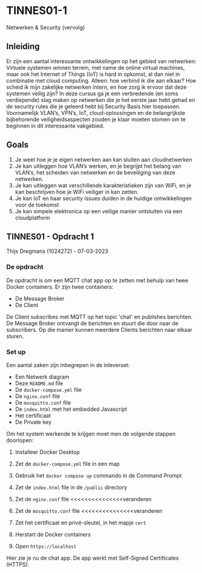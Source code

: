 # TINNES01-1
Netwerken &amp; Security (vervolg)

## Inleiding
Er zijn een aantal interessante ontwikkelingen op het gebied van netwerken: Virtuele systemen winnen terrein,
met name de online virtual machines, maar ook het Internet of Things (IoT) is hard in opkomst, al dan niet in
combinatie met cloud computing. Alleen: hoe verbind ik die aan elkaar? Hoe scheid ik mijn zakelijke netwerken
intern, en hoe zorg ik ervoor dat deze systemen veilig zijn?
In deze cursus ga je een verbredende (en soms verdiepende) slag maken op netwerken die je het eerste jaar
hebt gehad en de security rules die je geleerd hebt bij Security Basis hier toepassen.
Voornamelijk VLAN’s, VPN’s, IoT, cloud-oplossingen en de belangrijkste bijbehorende veiligheidsaspecten
zouden je klaar moeten stomen om te beginnen in dit interessante vakgebied.

## Goals

1. Je weet hoe je je eigen netwerken aan kan sluiten aan cloudnetwerken
2. Je kan uitleggen hoe VLAN’s werken, en je begrijpt het belang van
VLAN’s, het scheiden van netwerken en de beveiliging van deze
netwerken.
3. Je kan uitleggen wat verschillende karakteristieken zijn van WiFi, en je
kan beschrijven hoe je WiFi veiliger in kan zetten.
4. Je kan IoT en haar security issues duiden in de huidige ontwikkelingen
voor de toekomst
5. Je kan simpele elektronica op een veilige manier ontsluiten via een
cloudplatform

## TINNES01 - Opdracht 1

Thijs Dregmans (1024272) - 07-03-2023

### De opdracht

De opdracht is om een MQTT chat app op te zetten met behulp van twee Docker containers. Er zijn twee containers:

- De Message Broker
- De Client

De Client subscribes met MQTT op het topic 'chat' en publishes berichten. De Message Broker ontvangt de berichten en stuurt die door naar de subscribers. Op die manier kunnen meerdere Clients berichten naar elkaar sturen.

### Set up

Een aantal zaken zijn inbegrepen in de inleverset:
- Een Netwerk diagram
- Deze `README.md` file
- De `docker-compose.yml` file
- De `nginx.conf` file
- De `mosquitto.conf` file
- De `index.html` met het embedded Javascript
- Het certificaat
- De Private key

Om het system werkende te krijgen moet men de volgende stappen doorlopen:
1. Installeer Docker Desktop
2. Zet de `docker-compose.yml` file in een map
3. Gebruik het `docker compose up` commando in de Command Prompt
4. Zet de `index.html` file in de `/public` directory
5. Zet de `nginx.conf` file <<<<<<<<<<<<<<<veranderen
6. Zet de `mosquitto.conf` file <<<<<<<<<<<<<<<veranderen
7. Zet het certificaat en privé-sleutel, in het mapje `cert`
8. Herstart de Docker containers

9. Open `https://localhost`

Hier zie je nu de chat app. De app werkt met Self-Signed Certificates (HTTPS).
